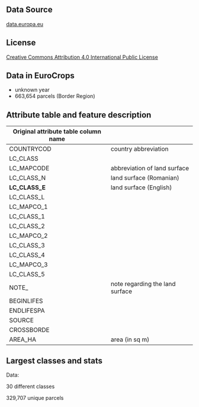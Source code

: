 ## Data Source
[data.europa.eu](https://data.europa.eu/data/datasets/092425a1-90c6-4461-b1a6-6f5b0f72748f?locale=ro)
## License
[Creative Commons Attribution 4.0 International Public License](https://creativecommons.org/licenses/by/4.0/)
## Data in EuroCrops
- unknown year
- 663,654 parcels (Border Region)


## Attribute table and feature description 
| Original attribute table column name |                                       |
| ------------------------------------ |---------------------------------------|
| COUNTRYCOD                           | country abbreviation                  |
| LC_CLASS                             |                                       |
| LC_MAPCODE                           | abbreviation of land surface          |
| LC_CLASS_N                           | land surface (Romanian)               |
| **LC_CLASS_E**                       | land surface (English)                |
| LC_CLASS_L                           |                                       |
| LC_MAPCO_1                           |                                       |
| LC_CLASS_1                           |                                       |
| LC_CLASS_2                           |                                       |
| LC_MAPCO_2                           |                                       |
| LC_CLASS_3                           |                                       |
| LC_CLASS_4                           |                                       |
| LC_MAPCO_3                           |                                       |
| LC_CLASS_5                           |                                       |
| NOTE_                                | note regarding the land surface       |
| BEGINLIFES                           |                                       |
| ENDLIFESPA                           |                                       |
| SOURCE                               |                                       |
| CROSSBORDE                           |                                       |
| AREA_HA                              | area (in sq m)                        |

## Largest classes and stats
Data:

30 different classes

329,707 unique parcels